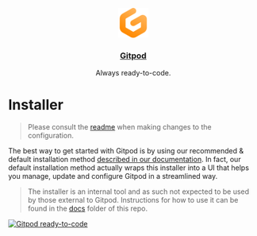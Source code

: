 <p align="center">
  <a href="https://www.gitpod.io">
    <img src="https://raw.githubusercontent.com/gitpod-io/gitpod/master/components/dashboard/src/icons/gitpod.svg" height="60">
    <h3 align="center">Gitpod</h3>
  </a>
  <p align="center">Always ready-to-code.</p>
</p>

# Installer

> Please consult the [readme](./pkg/config/) when making changes to the configuration.

The best way to get started with Gitpod is by using our recommended & default installation method [described in our documentation](https://www.gitpod.io/docs/self-hosted/latest/installing-gitpod). In fact, our default installation method actually wraps this installer into a UI that helps you manage, update and configure Gitpod in a streamlined way.

> The installer is an internal tool and as such not expected to be used by those external to Gitpod. Instructions for how to use it can be found in the [docs](https://github.com/gitpod-io/gitpod/tree/main/install/installer/docs/overview.md) folder of this repo.

[![Gitpod ready-to-code](https://img.shields.io/badge/Gitpod-ready--to--code-908a85?logo=gitpod)](https://gitpod.io/from-referrer/)

